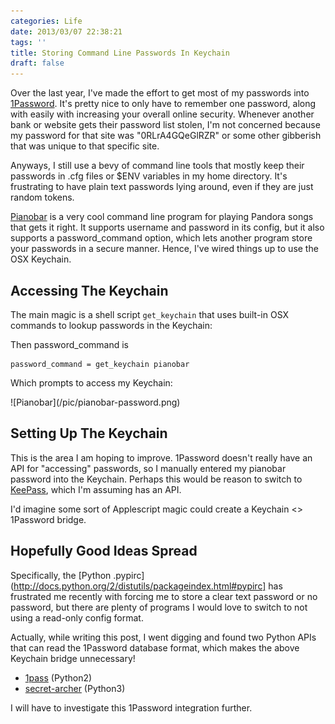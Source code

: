 ```yaml
---
categories: Life
date: 2013/03/07 22:38:21
tags: ''
title: Storing Command Line Passwords In Keychain
draft: false
---
```

    
Over the last year, I've made the effort to get most of my passwords into
[1Password](https://agilebits.com/onepassword). It's pretty nice to only have
to remember one password, along with easily with increasing your overall online
security. Whenever another bank or website gets their password list stolen, I'm
not concerned because my password for that site was "0RLrA4GQeGlRZR" or some
other gibberish that was unique to that specific site.

Anyways, I still use a bevy of command line tools that mostly keep their
passwords in .cfg files or $ENV variables in my home directory. It's
frustrating to have plain text passwords lying around, even if they are just
random tokens.

[Pianobar](https://github.com/PromyLOPh/pianobar) is a very cool command line
program for playing Pandora songs that gets it right. It supports username and
password in its config, but it also supports a password_command option, which
lets another program store your passwords in a secure manner. Hence, I've wired
things up to use the OSX Keychain.

## Accessing The Keychain

The main magic is a shell script `get_keychain` that uses built-in OSX commands
to lookup passwords in the Keychain: 

<script src="https://gist.github.com/askedrelic/5114346.js"></script>

Then password_command is 

    password_command = get_keychain pianobar

Which prompts to access my Keychain:

<span class="aligncenter">
![Pianobar](/pic/pianobar-password.png)
</span>

## Setting Up The Keychain

This is the area I am hoping to improve. 1Password doesn't really have an API
for "accessing" passwords, so I manually entered my pianobar password into the
Keychain. Perhaps this would be reason to switch to
[KeePass](http://keepass.info/), which I'm assuming has an API.

I'd imagine some sort of Applescript magic could create a Keychain <> 1Password
bridge.

## Hopefully Good Ideas Spread

Specifically, the [Python .pypirc](http://docs.python.org/2/distutils/packageindex.html#pypirc]
has frustrated me recently with forcing me to store a clear text password or no
password, but there are plenty of programs I would love to switch to not using
a read-only config format.

Actually, while writing this post, I went digging and found two Python APIs
that can read the 1Password database format, which makes the above Keychain
bridge unnecessary!

* [1pass](https://github.com/georgebrock/1pass) (Python2) 
* [secret-archer](https://github.com/plaguemorin/secret-archer) (Python3)

I will have to investigate this 1Password integration further.
